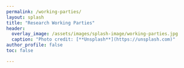 ```yaml
---
permalink: /working-parties/
layout: splash
title: "Research Working Parties"
header:
  overlay_image: /assets/images/splash-image/working-parties.jpg
  caption: "Photo credit: [**Unsplash**](https://unsplash.com)"
author_profile: false
toc: false

---
```

